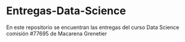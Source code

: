 # Entregas-Data-Science
En este repositorio se encuentran las entregas del curso Data Science comisión #77695 de Macarena Grenetier
